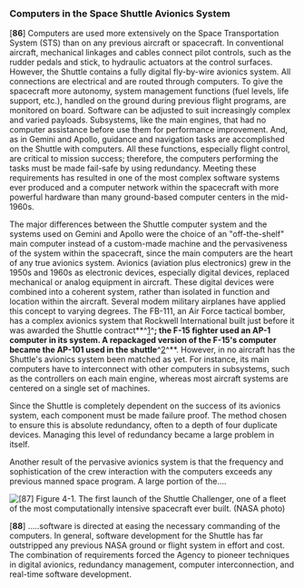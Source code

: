 ### Computers in the Space Shuttle Avionics System

\[**86**\] Computers are used more extensively on the Space
Transportation System (STS) than on any previous aircraft or spacecraft.
In conventional aircraft, mechanical linkages and cables connect pilot
controls, such as the rudder pedals and stick, to hydraulic actuators at
the control surfaces. However, the Shuttle contains a fully digital
fly-by-wire avionics system. All connections are electrical and are
routed through computers. To give the spacecraft more autonomy, system
management functions (fuel levels, life support, etc.), handled on the
ground during previous flight programs, are monitored on board. Software
can be adjusted to suit increasingly complex and varied payloads.
Subsystems, like the main engines, that had no computer assistance
before use them for performance improvement. And, as in Gemini and
Apollo, guidance and navigation tasks are accomplished on the Shuttle
with computers. All these functions, especially flight control, are
critical to mission success; therefore, the computers performing the
tasks must be made fail-safe by using redundancy. Meeting these
requirements has resulted in one of the most complex software systems
ever produced and a computer network within the spacecraft with more
powerful hardware than many ground-based computer centers in the
mid-1960s.

The major differences between the Shuttle computer system and the
systems used on Gemini and Apollo were the choice of an "off-the-shelf"
main computer instead of a custom-made machine and the pervasiveness of
the system within the spacecraft, since the main computers are the heart
of any true avionics system. Avionics (aviation plus electronics) grew
in the 1950s and 1960s as electronic devices, especially digital
devices, replaced mechanical or analog equipment in aircraft. These
digital devices were combined into a coherent system, rather than
isolated in function and location within the aircraft. Several modem
military airplanes have applied this concept to varying degrees. The
FB-111, an Air Force tactical bomber, has a complex avionics system that
Rockwell International built just before it was awarded the Shuttle
contract**^[1](Source4.html)^**; the F-15 fighter used an AP-1 computer
in its system. A repackaged version of the F-15's computer became the
AP-101 used in the shuttle**^[2](Source4.html)^**. However, in no
aircraft has the Shuttle's avionics system been matched as yet. For
instance, its main computers have to interconnect with other computers
in subsystems, such as the controllers on each main engine, whereas most
aircraft systems are centered on a single set of machines.

Since the Shuttle is completely dependent on the success of its avionics
system, each component must be made failure proof. The method chosen to
ensure this is absolute redundancy, often to a depth of four duplicate
devices. Managing this level of redundancy became a large problem in
itself.

Another result of the pervasive avionics system is that the frequency
and sophistication of the crew interaction with the computers exceeds
any previous manned space program. A large portion of the....

![\[**87**\] Figure 4-1. The first launch of the Shuttle Challenger, one of a fleet
of the most computationally intensive spacecraft ever built. (NASA
photo)](images/p87.jpg)

\[**88**\] .....software is directed at easing the necessary commanding
of the computers. In general, software development for the Shuttle has
far outstripped any previous NASA ground or flight system in effort and
cost. The combination of requirements forced the Agency to pioneer
techniques in digital avionics, redundancy management, computer
interconnection, and real-time software development.
